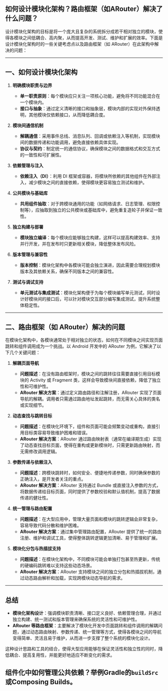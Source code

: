 ## 如何设计模块化架构？路由框架（如ARouter）解决了什么问题？

设计模块化架构的目标是将一个庞大且复杂的系统拆分成若干相对独立的模块，使得各模块之间低耦合、高内聚，从而提高开发、测试、维护和扩展的效率。下面是设计模块化架构时的一些关键考虑点以及路由框架（如 ARouter）在此架构中解决的问题：

---

## 一、如何设计模块化架构

1. **明确模块职责与边界**  
   - **单一职责原则**：每个模块应只关注一项核心功能，避免将不同功能混合在一个模块内。  
   - **接口与抽象**：通过定义清晰的接口和抽象层，模块内部的实现对外保持透明，其他模块仅依赖接口，从而降低耦合度。

2. **模块间通信机制**  
   - **解耦通信**：采用事件总线、消息队列、回调或依赖注入等机制，实现模块间的数据传递和功能调用，避免直接依赖具体实现。  
   - **协议与契约**：制定统一的通信协议，确保模块之间的数据格式和交互方式的一致性和可扩展性。

3. **依赖管理与注入**  
   - **依赖注入（DI）**：利用 DI 框架或容器，将模块所依赖的其他组件在外部注入，减少模块之间的直接依赖，使得模块更容易独立测试和维护。

4. **公共模块与基础库**  
   - **共用组件抽取**：对于跨模块通用的功能（如网络请求、日志管理、权限控制等），应抽取到独立的公共模块或基础库中，避免重复造轮子并保证一致性。

5. **独立构建与部署**  
   - **模块独立编译**：每个模块应能够独立构建，这样可以提高构建效率、支持并行开发，并在发布时只更新相关模块，降低整体发布风险。

6. **版本管理与兼容性**  
   - **版本控制**：模块化架构中各模块可能会独立演进，因此需要合理规划模块版本及其依赖关系，确保不同版本之间的兼容性。

7. **测试与调试支持**  
   - **单元测试与集成测试**：模块化架构便于为每个模块编写单元测试，同时设计好模块间的接口后，可以针对模块交互部分编写集成测试，提升系统整体稳定性。

---

## 二、路由框架（如 ARouter）解决的问题

在模块化架构中，各模块通常处于相对独立的状态，如何在不同模块之间实现页面跳转和组件调用成为一个挑战。以 Android 开发中的 ARouter 为例，它解决了以下几个关键问题：

1. **解耦页面导航**  
   - **问题描述**：在没有路由框架时，模块之间的跳转往往需要直接引用目标模块的 Activity 或 Fragment 类，这样会导致模块间直接依赖，降低了独立性和可维护性。  
   - **ARouter 解决方案**：通过定义路由路径和注解注册，ARouter 实现了页面导航的解耦。调用者只需通过路由地址发起跳转，而无需关心具体的类名或实现细节。

2. **动态查找与跳转目标**  
   - **问题描述**：在模块化环境下，组件和页面可能会频繁变动或重构，直接引用目标类容易导致维护困难和错误。  
   - **ARouter 解决方案**：ARouter 通过路由映射表（通常在编译期生成）实现了动态查找目标页面，使得在重构或更新模块时，只需更新路由映射，而无需修改调用逻辑。

3. **参数传递与依赖注入**  
   - **问题描述**：跨模块跳转时，如何安全、便捷地传递参数，同时确保参数的正确注入，是开发者关注的重点。  
   - **ARouter 解决方案**：ARouter 支持通过 Bundle 或直接注入参数的方式，将数据传递给目标页面，同时提供了参数校验和默认值机制，提高了数据传递的健壮性。

4. **统一管理与路由配置**  
   - **问题描述**：在大型应用中，管理大量页面和模块的跳转逻辑会非常复杂，容易导致代码分散和维护困难。  
   - **ARouter 解决方案**：通过集中管理路由配置，ARouter 提供了统一的路由注册、维护和调试工具，使得整体跳转逻辑更加清晰、易于管理和扩展。

5. **模块化分包与热插拔支持**  
   - **问题描述**：在模块化架构中，不同模块可能会单独打包甚至热更新，传统的硬编码跳转难以支持这些动态场景。  
   - **ARouter 解决方案**：ARouter 支持模块之间的独立分包和热插拔机制，通过动态路由解析和加载，实现跨模块动态导航的需求。

---

## 总结

- **模块化架构设计**：强调模块职责清晰、接口定义良好、依赖管理合理，并通过独立构建、统一测试和版本管理来确保系统的灵活性和可维护性。
- **ARouter 等路由框架**：主要解决了模块化开发中页面跳转和组件调用的解耦问题，通过动态路由映射、参数传递、统一管理等方式，使得各模块之间的导航变得简单、灵活且易于维护，从而进一步支撑了整个系统的模块化设计。

这种设计思路和工具的结合，使得大型应用能够在保证灵活性和独立性的同时，降低耦合、提高复用性，并能更好地适应不断变化的需求。



## 组件化中如何管理公共依赖？举例Gradle的`buildSrc`或Composing Builds。